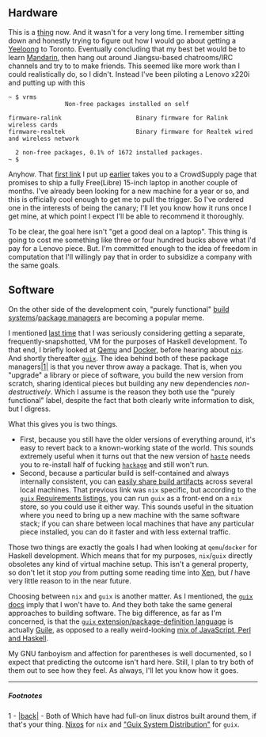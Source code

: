 ## <a name="hardware"></a>Hardware

This is a [thing](https://www.crowdsupply.com/purism/librem-laptop) now. And it wasn't for a very long time. I remember sitting down and honestly trying to figure out how I would go about getting a [Yeeloong](http://www.tekmote.nl/epages/61504599.sf/en_GB/?ObjectPath=/Shops/61504599/Products/CFL-003-B) to Toronto. Eventually concluding that my best bet would be to learn [Mandarin](https://en.wikipedia.org/wiki/Mandarin_Chinese), then hang out around Jiangsu-based chatrooms/IRC channels and try to to make friends. This seemed like more work than I could realistically do, so I didn't. Instead I've been piloting a Lenovo x220i and putting up with this

```
~ $ vrms
                Non-free packages installed on self

firmware-ralink                     Binary firmware for Ralink wireless cards
firmware-realtek                    Binary firmware for Realtek wired and wireless network

  2 non-free packages, 0.1% of 1672 installed packages.
~ $ 
```

Anyhow. That [first link](https://www.crowdsupply.com/purism/librem-laptop) I put up [earlier](https://www.crowdsupply.com/purism/librem-laptop) takes you to a CrowdSupply page that promises to ship a fully Free(Libre) 15-inch laptop in another couple of months. I've already been looking for a new machine for a year or so, and this is officially cool enough to get me to pull the trigger. So I've ordered one in the interests of being the canary; I'll let you know how it runs once I get mine, at which point I expect I'll be able to recommend it thoroughly.

To be clear, the goal here isn't "get a good deal on a laptop". This thing is going to cost me something like three or four hundred bucks above what I'd pay for a Lenovo piece. But. I'm committed enough to the idea of freedom in computation that I'll willingly pay that in order to subsidize a company with the same goals.

## <a name="software"></a>Software

On the other side of the development coin, "purely functional" [build systems](http://nixos.org/nix/)/[package managers](http://www.gnu.org/software/guix/) are becoming a popular meme.

I mentioned [last time](http://blog.inaimathi.ca/article?name=i-liiiiive.html) that I was seriously considering getting a separate, frequently-snapshotted, VM for the purposes of Haskell development. To that end, I briefly looked at [Qemu](http://wiki.qemu.org/Main_Page) and [Docker](https://www.docker.com/), before hearing about [`nix`](http://nixos.org/nix/). And shortly thereafter [`guix`](http://www.gnu.org/software/guix/manual/guix.html). The idea behind both of these package managers<a name="note-Sun-Feb-08-124221EST-2015"></a>[|1|](#foot-Sun-Feb-08-124221EST-2015) is that you never throw away a package. That is, when you "upgrade" a library or piece of software, you build the new version from scratch, sharing identical pieces but building any new dependencies *non-destructively*. Which I assume is the reason they both use the "purely functional" label, despite the fact that both clearly write information to disk, but I digress.

What this gives you is two things.


-   First, because you still have the older versions of everything around, it's easy to revert back to a known-working state of the world. This sounds extremely useful when it turns out that the new version of [`haste`](https://github.com/valderman/haste-compiler) needs you to re-install half of fucking [`hackage`](http://hackage.haskell.org/) and still won't run. 
-   Second, because a particular build is self-contained and always internally consistent, you can [easily share build artifacts](http://nixos.org/nix/manual/#ssec-binary-cache-substituter) across several local machines. That previous link was `nix` specific, but according to the [`guix` Requirements listings](http://www.gnu.org/software/guix/manual/guix.html#Requirements), you can run `guix` as a front-end on a `nix` store, so you could use it either way. This sounds useful in the situation where you need to bring up a new machine with the same software stack; if you can share between local machines that have any particular piece installed, you can do it faster and with less external traffic.


Those two things are exactly the goals I had when looking at `qemu`/`docker` for Haskell development. Which means that for my purposes, `nix`/`guix` directly obsoletes any kind of virtual machine setup. This isn't a general property, so don't let it stop *you* from putting some reading time into [Xen](http://xenproject.org/), but *I* have very little reason to in the near future.

Choosing between `nix` and `guix` is another matter. As I mentioned, the [`guix` docs](http://www.gnu.org/software/guix/manual/guix.html) imply that I won't have to. And they both take the same general approaches to building software. The big difference, as far as I'm concerned, is that the [`guix` extension/package-definition language](http://www.gnu.org/software/guix/manual/guix.html#Defining-Packages) is actually [Guile](https://www.gnu.org/software/guile/), as opposed to a really weird-looking [mix of JavaScript, Perl and Haskell](https://github.com/NixOS/nixpkgs/blob/master/pkgs/applications/window-managers/stumpwm/default.nix#L42).

My GNU fanboyism and affection for parentheses is well documented, so I expect that predicting the outcome isn't hard here. Still, I plan to try both of them out to see how they feel. As always, I'll let you know how it goes.


* * *
##### Footnotes

1 - <a name="foot-Sun-Feb-08-124221EST-2015"></a>[|back|](#note-Sun-Feb-08-124221EST-2015) - Both of Which have had full-on linux distros built around them, if that's your thing. [Nixos](http://nixos.org/) for `nix` and ["Guix System Distribution"](http://www.gnu.org/software/guix/manual/guix.html#System-Installation) for `guix`.
